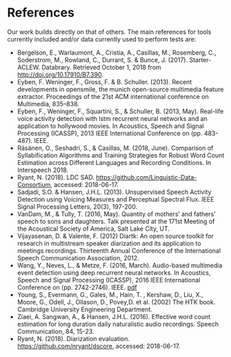 

# References

Our work builds directly on that of others. The main references for tools currently included and/or data currently used to perform tests are:

- Bergelson, E., Warlaumont, A., Cristia, A., Casillas, M., Rosemberg, C., Soderstrom, M., Rowland, C., Durrant, S. & Bunce, J. (2017). Starter-ACLEW. Databrary. Retrieved October 1, 2018 from http://doi.org/10.17910/B7.390.
- Eyben, F. Weninger, F., Gross, F. & B. Schuller. (2013). Recent developments in opensmile, the munich open-source multimedia feature extractor. Proceedings of the 21st ACM international conference on Multimedia, 835–838.  
- Eyben, F., Weninger, F., Squartini, S., & Schuller, B. (2013, May). Real-life voice activity detection with lstm recurrent neural networks and an application to hollywood movies. In Acoustics, Speech and Signal Processing (ICASSP), 2013 IEEE International Conference on (pp. 483-487). IEEE.
- Räsänen, O., Seshadri, S., & Casillas, M. (2018, June). Comparison of Syllabification Algorithms and Training Strategies for Robust Word Count Estimation across Different Languages and Recording Conditions. In Interspeech 2018.
- Ryant, N. (2018). LDC SAD. https://github.com/Linguistic-Data-Consortium, accessed: 2018-06-17.
-  Sadjadi, S.O. &  Hansen, J.H.L. (2013). Unsupervised Speech Activity Detection using Voicing Measures and Perceptual Spectral Flux. IEEE Signal Processing Letters, 20(3),  197-200.
- VanDam, M., & Tully, T. (2016, May). Quantity of mothers’ and fathers’ speech to sons and daughters. Talk presented at the 171st Meeting of the Acoustical Society of America, Salt Lake City, UT.
- Vijayasenan, D. & Valente, F. (2012) Diartk: An open source toolkit for research in multistream speaker diarization and its application to meetings recordings. Thirteenth Annual Conference of the International Speech Communication Association, 2012.
- Wang, Y., Neves, L., & Metze, F. (2016, March). Audio-based multimedia event detection using deep recurrent neural networks. In Acoustics, Speech and Signal Processing (ICASSP), 2016 IEEE International Conference on (pp. 2742-2746). IEEE. [pdf](http://www.cs.cmu.edu/~yunwang/papers/icassp16.pdf)
- Young, S., Evermann, G., Gales, M., Hain, T. , Kershaw, D., Liu, X., Moore, G., Odell, J., Ollason, D., Povey,D. et al. (2002) The HTK book. Cambridge University Engineering Department.
- Ziaei, A. Sangwan, A., & Hansen, J.H.L.  (2016). Effective word count estimation for long duration daily naturalistic audio recordings. Speech Communication, 84, 15-23. 
- Ryant, N. (2018). Diarization evaluation. https://github.com/nryant/dscore, accessed: 2018-06-17.
